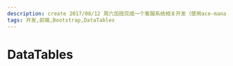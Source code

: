 ```yaml
---
description: create 2017/08/12 周六加班完成一个客服系统相关开发（使用ace-manage前端框架），学习了一波基于Bootstrap的一套表格组件DataTables
tags: 开发,前端,Bootstrap,DataTables
---
```


# DataTables

